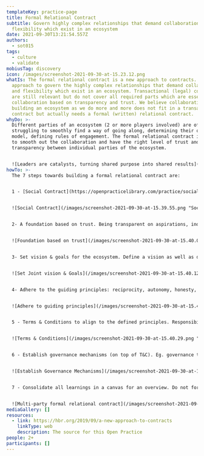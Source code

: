 ```yaml
---
templateKey: practice-page
title: Formal Relational Contract
subtitle: Govern highly complex relationships that demand collaboration and
  flexibility which exist in an ecosystem
date: 2021-09-30T13:21:54.557Z
authors:
  - sot015
tags:
  - culture
  - validate
mobiusTag: discovery
icon: /images/screenshot-2021-09-30-at-15.23.12.png
whatIs: The formal relational contract is a new approach to contracts. It is an
  approach to govern the highly complex relationships that demand collaboration
  and flexibility which exist in an ecosystem. Transactional (legal) contracts
  are still relevant but do not cover all required parts which are essential for
  collaboration based on transparency and trust. We believe collaboration,
  building an ecosystem as we do more and more does not fit in a transactional
  contract but actually needs a formal (written) relational contract.
whyDo: >-
  Different parties of an ecosystem (2 or more players involved) are often
  struggling to smoothly find a way of going along, determining their operating
  model, defining rules of engagement. The formal relational contract is the key
  to smooth out the collaboration and have the right level of trust and
  transparency between individual parties of the ecosystem.


  ![Leaders are catalysts, turning shared purpose into shared results](/images/screenshot-2021-09-30-at-15.29.48.png "Understanding the multi-level aspirations, goals, concerns and measurable objectives of the complete ecosystem enables us to form long lasting partnerships and collaborate on joint objectives dedicated to ecosystem success.")
howTo: >-
  The 7 steps towards building a formal relational contract are:


  1 - [Social Contract](https://openpracticelibrary.com/practice/social-contract/). A way to enable team autonomy and self accountability. The foundation for feeling safe.


  ![Social Contract](/images/screenshot-2021-09-30-at-15.39.55.png "Social Contract")


  2- A foundation based on trust. Being transparent on aspirations, individual goals and concerns. Having multi-level relationships between parties.


  ![Foundation based on trust](/images/screenshot-2021-09-30-at-15.40.06.png "Foundation based on trust")


  3- Set vision & goals for the ecosystem. Define a vision as well as desired outcomes, goals and tactical, measurable objectives. We use the [Start at the End](https://openpracticelibrary.com/practice/start-at-the-end/) exercise to support us.


  ![Set Joint vision & Goals](/images/screenshot-2021-09-30-at-15.40.12.png "Set Joint vision & Goals")


  4- Adhere to the guiding principles: reciprocity, autonomy, honesty, loyalty, equity, and integrity. All parties share their interpretations of the guiding principles.


  ![Adhere to guiding principles](/images/screenshot-2021-09-30-at-15.40.20.png "Adhere to guiding principles")


  5 - Terms & Conditions to align to the defined principles. Responsibilities, pricing and metrics for example. Using the foundation this should be a joint problem solving exercise instead of a negotiation.


  ![Terms & Conditions](/images/screenshot-2021-09-30-at-15.40.29.png "Terms & Conditions")


  6 - Establish governance mechanisms (on top of T&C). Eg. governance teams, for example relationship, excellence, sustainability and best-value teams. Sustainability teams could for example accommodate scope updates, the new reality.


  ![Establish Governance Mechanisms](/images/screenshot-2021-09-30-at-15.40.37.png "Establish Governance Mechanisms")


  7 - Consolidate all learnings in a canvas for an overview. Do not forget to iterate the individual elements. For example regularly revisit individual goals, concerns, processes as well as joint-goals, etc.


  ![Multi-party formal relational contract](/images/screenshot-2021-09-30-at-15.40.48.png "Multi-party formal relational contract")
mediaGallery: []
resources:
  - link: https://hbr.org/2019/09/a-new-approach-to-contracts
    linkType: web
    description: The source for this Open Practice
people: 2+
participants: []
---
```

